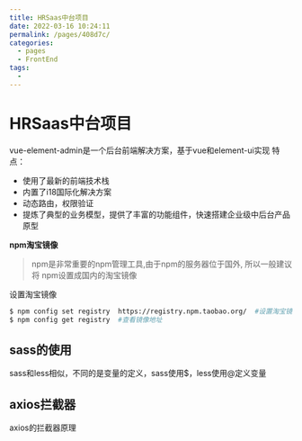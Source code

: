 ```yaml
---
title: HRSaas中台项目
date: 2022-03-16 10:24:11
permalink: /pages/408d7c/
categories:
  - pages
  - FrontEnd
tags:
  - 
---
```

# HRSaas中台项目

vue-element-admin是一个后台前端解决方案，基于vue和element-ui实现
特点：
- 使用了最新的前端技术栈
- 内置了i18国际化解决方案
- 动态路由，权限验证
- 提炼了典型的业务模型，提供了丰富的功能组件，快速搭建企业级中后台产品原型

**npm淘宝镜像**

> npm是非常重要的npm管理工具,由于npm的服务器位于国外, 所以一般建议 将 npm设置成国内的淘宝镜像

设置淘宝镜像

```bash
$ npm config set registry  https://registry.npm.taobao.org/  #设置淘宝镜像地址
$ npm config get registry  #查看镜像地址
```
## sass的使用
sass和less相似，不同的是变量的定义，sass使用$\$$，less使用$@$定义变量

## axios拦截器
axios的拦截器原理

